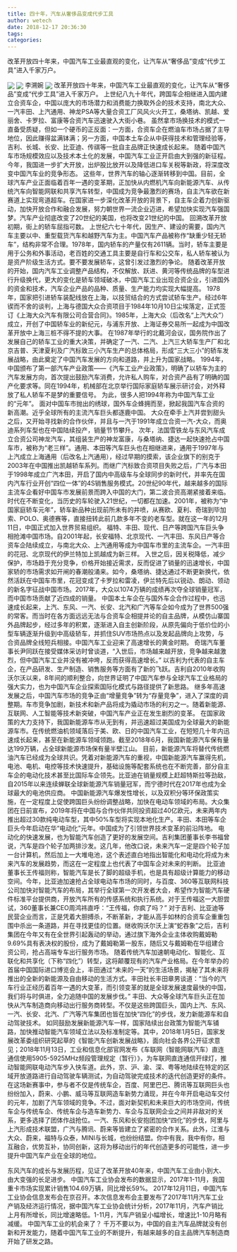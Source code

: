 ```yaml
---
title: 四十年，汽车从奢侈品变成代步工具
author: wetech
date: 2018-12-17 20:36:30
tags: 
categories: 
---
```

改革开放四十年来，中国汽车工业最直观的变化，让汽车从“奢侈品”变成“代步工具”进入千家万户。
<!-- more -->
<img align="center" border="0" src="https://imgcdn.yicai.com/uppics/images/2018/12/4c388f67ebbffd510065d6a6155ec48e.jpg" />
<img align="center" border="0" src="https://imgcdn.yicai.com/uppics/images/2018/12/134a5a96aebdcaac0d26fb210bed5b2e.jpg" />
李溯婉
<img align="center" border="0" src="https://imgcdn.yicai.com/uppics/images/2018/12/1efce5774b3faf42e17742b11d3afb68.jpg" />
改革开放四十年来，中国汽车工业最直观的变化，让汽车从“奢侈品”变成“代步工具”进入千家万户。
上世纪八九十年代，跨国车企相继进入国内建立合资车企，中国以庞大的市场潜力和消费能力换取外企的技术支持，南北大众、一汽丰田、上汽通用、神龙PSA等大量合资工厂风风火火开工，桑塔纳、凯越、爱丽舍、卡罗拉、富康等合资汽车迅速驶入大街小巷。
虽然拿市场换技术的模式一直备受质疑，但如一个硬币的正反面：一方面，合资车企在燃油车市场占据了主导地位，因此赚得盆满钵满；另一方面，中国本土车企从中获得技术和管理经验等，吉利、长城、长安、比亚迪、传祺等一批自主品牌正快速成长起来。
随着中国汽车市场规模效应以及技术本土化的发展，中国汽车工业正开启由大到强的新征程。今年，我国进一步扩大开放，出炉股比放开以及降低进口车关税等新政，将深度改变中国汽车业的竞争形态。
这些年，世界汽车的轴心逐渐转移到中国。目前，全球汽车产业正面临着百年一遇的变革期，正加快从内燃机汽车向新能源汽车、从传统汽车向智能网联和共享汽车转型，中国成为竞争最激烈的赛场，自主汽车欲在新赛道上实现弯道超车。在国家进一步深化改革开放的背景下，自主车企着力创新驱动，加快开放合作和融合发展，努力朝世界一流企业迈进，希望加快实现汽车强国梦。汽车产业彻底改变了20世纪的美国，也将改变21世纪的中国。
回溯改革开放初期，街上的轿车屈指可数。
上世纪六七十年代，因生产、建设的需要，国内汽车主要以中、重型载货汽车和越野汽车为主。中国汽车产品被称作“缺重少轻无轿车”，结构非常不合理。1978年，国内轿车的产量仅有2611辆。当时，轿车主要是用于公务和外事活动，老百姓的交通工具主要是自行车和公交车，私人轿车被认为是资产阶级生活方式。要不要发展轿车，这曾引发过激烈的争论。
随着改革开放的开始，国内汽车工业调整产品结构，不仅解放、跃进、黄河等传统品牌的车型进行升级换代，更大的变化是轿车领域破冰，中国汽车工业出现合资企业，引进国外的资金和技术，汽车企业产品的品种、质量、生产能力均实现大幅提高。
1978年，国家把引进轿车装配线放在上海，以技贸结合的方式尝试轿车生产。经过6年锲而不舍的谈判，上海与德国大众合资项目于1984年10月10日尘埃落定，正式签订《上海大众汽车有限公司合营合同》。1985年，上海大众（后改名“上汽大众”）成立，开创了中国轿车业的新纪元，与浦东开放、上海证券交易所一起成为中国改革开放中上海三桩不得不提的大事。
在1987年举行的北戴河会议，国务院作出了发展自己的轿车工业的重大决策，并确定了一汽、二汽、上汽三大轿车生产厂和北京吉普、天津夏利及广汽标致三小汽车生产的总体格局，形成“三大三小”的轿车发展战略，由此奠定了中国汽车发展的方向和道路，并上升为国家战略。
1994年，中国颁布了第一部汽车产业政策——《汽车工业产业政策》，明确了以轿车为主的汽车发展方向，首次提出鼓励汽车消费，允许私人购车，对合资产品有了明确的国产化要求等。同在1994年，机械部在北京举行国际家庭轿车展示研讨会，对外释放了私人轿车不是梦的重要信号。
为此，很多人把1994年称为中国汽车工业的“元年”。
面对中国车市抛出的绣球，国外车企蜂拥而至，掀起我国汽车合资的新高潮。近乎全球所有的主流汽车巨头都逐鹿中国。
大众在牵手上汽并尝到甜头之后，又开始寻找新的合作伙伴，并且与一汽于1991年成立合资一汽-大众，而奥迪系列车型也在中国陆续投产，销量节节攀升。
次年，法国雪铁龙与东风汽车成立合资公司神龙汽车，其组装生产的神龙富康，与桑塔纳、捷达一起快速抢占中国车市，被称为“老三样”。通用、本田等汽车巨头也在相继进来，通用于1997年与上汽成立上海通用（后改名上汽通用），经过早期的摸索，该企业旗下的别克于2003年在中国推出凯越轿车系列。而继广汽标致合资项目失败之后，广汽与本田于1998年成立广汽本田，开启了国内中高级车与全球同步的新时代，并率先在国内汽车行业开创“四位一体”的4S销售服务模式。20世纪90年代，越来越多的国际主流车企看好中国车市发展前景而跨入中国的大门，第二波合资高潮紧接着来临。
时代在不断变化，当历史的车轮驶入21世纪，一切都在加速。2001年，被称为“中国家庭轿车元年”，轿车新品种出现前所未有的井喷，从赛欧、夏利、奇瑞到毕加索、POLO、奥德赛等，直接扭转此前几款多年不变的老车型。就在这一年的12月11日，中国正式加入世界贸易组织。
福特、丰田、现代、日产等跨国汽车巨头争相抢滩中国市场。自2001年起，长安福特、北京现代、一汽丰田、东风日产等合资车企陆续成立，与南北大众、上汽通用等成为中国车市里的主流车企。一汽丰田的花冠、北京现代的伊兰特加上凯越成为新三样。
入世之后，因关税降低，减少保护，市场趋于充分竞争，价格开始接近需求，反而促进了销量的迅速增长，中国家轿的市场需求如开闸的春潮般涌来。如今，桑塔纳、捷达通过不断更新换代，依然活跃在中国车市里，花冠变成了卡罗拉和雷凌，伊兰特先后以锐动、朗动、领动的新名字征战中国市场。2017年，大众以1074万辆的成绩再次夺全球销量冠军，而中国市场贡献了近四成的销量。
中国本土车企在与国外车企合作过程中，也迅速成长起来，上汽、东风、一汽、长安、北汽和广汽等车企如今成为了世界500强的常客。而当时在各方面远远无法与合资车企相提并论的自主品牌，从模仿山寨国外品牌起步，经过多年的积累，逐渐进入自主创新阶段，从原先偏向于低价位的小型车辆逐渐升级到中高级轿车，并抓住SUV市场热点以及发起品牌向上攻势，与合资品牌全线短兵相接。中国汽车工业迎来了高速增长的黄金时期。
奇瑞汽车董事长尹同跃在接受媒体采访时曾谈道，“入世后，市场越来越开放，竞争越来越激烈，但中国汽车工业并没有被冲垮，反而获得高速增长。”
以吉利为代表的自主车企，在产品研发、生产制造、销售服务等方面有了新的飞跃。吉利自2010年收购沃尔沃以来，8年间的顺利整合，向世界证明了中国汽车参与全球汽车工业格局的强大实力，也为中国汽车企业探索国际化模式与路径提供了新思路。
继多年高速发展之后，中国汽车市场的竞争正由“增量竞争”转为“存量竞争”，进入了深度的调整期。车市竞争加剧，新技术和新产品将成为撬动市场的利刃之一。随着新能源、互联网、人工智能等技术新突破，中国汽车产业正在发生剧烈的变革。
在国家政策的大力支持下，我国新能源车市从无到有，并迅速超过美国成为全球最大的新能源车市。在传统燃油机领域落后于美、欧、日的中国汽车工业，在短短几十年内迅速成长起来，甚至在新能源车领域领跑。截至2018年6月，我国新能源汽车保有量达199万辆，占全球新能源市场保有量半壁江山。
目前，新能源汽车将替代传统燃油汽车已经成为全球共识。凭着对新能源汽车的重视，中国新能源汽车赢得先机，电池、电机、电控等技术快速提升，基础设施等配套系统也在不断完善，部分自主车企的电动化技术甚至比国际车企领先。比亚迪在销量规模上赶超特斯拉等劲敌，自2015年以来连续蝉联全球新能源汽车销量冠军，而宁德时代在2017年也成为全球最大的电池供应商。
中国新能源汽车爆发性增长，以及双积分等环保政策实施，在一定程度上促使跨国巨头纷纷调整战略，加快在电动车领域的布局。大众集团在日前宣布，2019年将在中国与合作伙伴共同投资超过40亿欧元，未来两年内推出超过30款纯电动车型，其中50%车型将实现本地化生产。丰田、本田等车企巨头今年启动在华“电动化”元年。中国成为了引领世界技术变革的前沿阵地。
电动化的快速发展，也为智能汽车创造了更好的发展空间。吉利集团董事长李书福曾说，汽车是四个轮子加两排沙发。这几年，他改口说，未来汽车一定是四个轮子加一台计算机，然后加上一大堆电池，这个表述直白地指出智能化和电动化将成为未来汽车的发展趋势，而这在一定程度上也代表了中国车企对未来的判断。
比亚迪董事长王传福则称，智能汽车是长了脚的超级手机，也是具有超级计算能力的移动空间。今年，比亚迪加速抢占全球电动车市场的同时，与百度、360等互联网科技公司加快对智能汽车的布局，其举行全球第一次开发者大会，希望作为智能汽车硬件标准平台提供商，开放汽车所有的传感系统和执行系统。对于王传福这一大胆尝试，360董事长兼CEO周鸿祎直呼：“王传福，你疯了吗？”
对于吉利、比亚迪等民营企业而言，正是凭着大胆搏杀，不断革新，才能从高手如林的合资车企重重包围中杀出一条道路，并在寻找更佳的位置。继收购沃尔沃上演“蛇吞象”之后，吉利集团在今年又有在全世界引起轰动的举动，通过旗下海外企业主体收购戴姆勒9.69%具有表决权的股份，成为了戴姆勒第一股东，随后又与戴姆勒在华组建合资公司，抢占高端专车出行服务市场。
随着传统汽车加速朝电动化、智能化、互联化和共享化（下称“四化”）转型，这将颠覆现有的汽车产业格局。在今年举办的首届中国国际进口博览会上，丰田通过“未来的一天”的生活场景，揭秘了其未来将推出的全新的新能源及自由移动的生活方式。丰田社长丰田章男谈道：“当今的汽车行业正经历着百年一遇的大变革，而引领变革的就是全球发展速度最快的中国，我们将与时俱进，全力追随中国的发展步伐。”
丰田、大众等全球汽车巨头正在加快从汽车制造商向移动出行服务商转型。不仅是这些跨国巨头，国内上汽、东风、一汽、长安、北汽、广汽等汽车集团也皆在加快“四化”的步伐，发力新能源车和自动驾驶技术。
如同鼓励发展新能源汽车一样，国家陆续出台政策为智能汽车铺路，加快推动智能汽车领域立法以及标准制定等。其中，2018年1月5日，国家发展改革委组织研究起草的《智能汽车创新发展战略》，面向社会各界公开征求意见；2018年11月13日，工业和信息化部官网发布《车联网（智能网联汽车）直连通信使用5905-5925MHz频段管理规定（暂行）》，为车联网直连通信开绿灯，推动智能网联电动汽车步入快车道。此外，京、沪、渝、深、粤等地陆续在特定的区域开放道路进行自动驾驶车辆测试，为自动驾驶完成技术的迭代创造更好的条件。
在这场新赛事中，参与者不仅是传统车企，百度、阿里巴巴、腾讯等互联网巨头也纷纷加入，蔚来、小鹏、威马等互联网造车新势力涌现，并在今年开启电动车交付的元年，加剧了汽车领域的竞争。不过，面对新契机和未来巨大的市场空间，传统车企与传统车企、传统车企与造车新势力、车企与互联网企业之间并非敌对的关系，更多选择了团体作战抢位。一汽、东风和长安抱团加快“四化”的步伐，阿里与上汽形成技术联盟，广汽与腾讯、蔚来等皆建立了紧密的合作关系。此外，江淮与大众、蔚来，福特与众泰，MINI与长城，也纷纷结盟。你中有我，我中有你，相互融合，优势互补，协同创新，这将为移动出行的年代创造更多的可能性，进一步提升中国汽车产业在全球的地位。
 
 
东风汽车的成长与发展历程，见证了改革开放40年来，中国汽车工业由小到大、由大变强的长足进步。
中国汽车工业协会发布的数据显示，2017年1-11月，我国重卡市场实现累计销售104.69万辆，同比增长59%。
2017年12月11日，中国汽车工业协会信息发布会在京召开。本次信息发布会主要发布了2017年11月汽车工业产销及经济运行情况，据中国汽车工业协会统计分析，2017年11月，汽车产销比上月有所增长，同比增速略低。1-11月，汽车产销呈小幅增长，增速比1-10月略有减缓。
中国汽车工业的机会来了？
千万不要以为，中国的自主汽车品牌就没有创新和开发能力，随着中国汽车工业的不断提升，有越来越多的自主品牌汽车制造商开始了研发之路。
